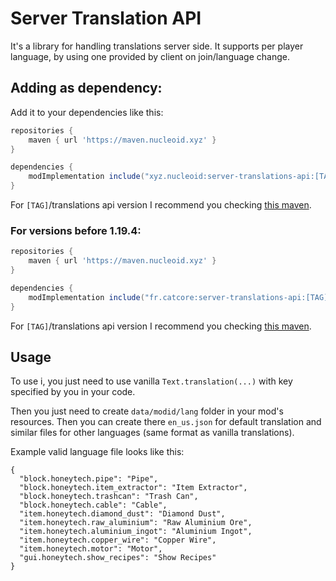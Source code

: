 # Server Translation API
It's a library for handling translations server side. It supports
per player language, by using one provided by client on join/language change.

## Adding as dependency:
Add it to your dependencies like this:

```groovy
repositories {
	maven { url 'https://maven.nucleoid.xyz' }
}

dependencies {
	modImplementation include("xyz.nucleoid:server-translations-api:[TAG]")
}
```

For `[TAG]`/translations api version I recommend you checking [this maven](https://maven.nucleoid.xyz/xyz/nucleoid/server-translations-api/).

### For versions before 1.19.4:
```groovy
repositories {
	maven { url 'https://maven.nucleoid.xyz' }
}

dependencies {
	modImplementation include("fr.catcore:server-translations-api:[TAG]")
}
```

For `[TAG]`/translations api version I recommend you checking [this maven](https://maven.nucleoid.xyz/fr/catcore/server-translations-api/).

## Usage
To use i, you just need to use vanilla `Text.translation(...)` with key specified by you in your code. 

Then you just need to create `data/modid/lang` folder in your mod's resources.
Then you can create there `en_us.json` for default translation and similar files for other languages (same format as vanilla translations).

Example valid language file looks like this:
```
{
  "block.honeytech.pipe": "Pipe",
  "block.honeytech.item_extractor": "Item Extractor",
  "block.honeytech.trashcan": "Trash Can",
  "block.honeytech.cable": "Cable",
  "item.honeytech.diamond_dust": "Diamond Dust",
  "item.honeytech.raw_aluminium": "Raw Aluminium Ore",
  "item.honeytech.aluminium_ingot": "Aluminium Ingot",
  "item.honeytech.copper_wire": "Copper Wire",
  "item.honeytech.motor": "Motor",
  "gui.honeytech.show_recipes": "Show Recipes"
}
```
